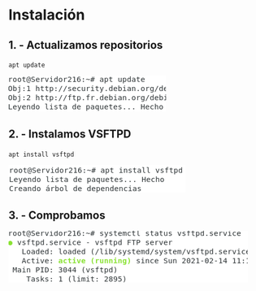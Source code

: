 # Instalación

## 1. - Actualizamos repositorios

` apt update `

   ![](https://github.com/anasalasro/Vsftpd/blob/main/Vsftpd/update.png)


## 2. - Instalamos VSFTPD

   ` apt install vsftpd `
   
   ![](https://github.com/anasalasro/Vsftpd/blob/main/Vsftpd/instalacionvsftpd.png)
    
## 3. - Comprobamos
   ![](https://github.com/anasalasro/Vsftpd/blob/main/Vsftpd/status.png)
